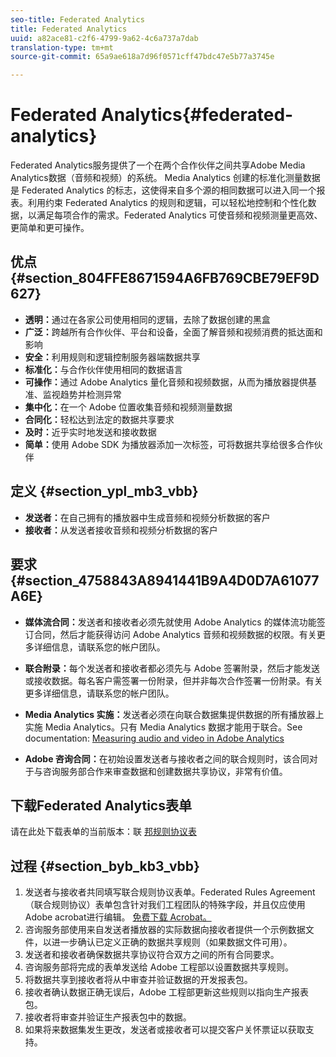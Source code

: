 ```yaml
---
seo-title: Federated Analytics
title: Federated Analytics
uuid: a82ace81-c2f6-4799-9a62-4c6a737a7dab
translation-type: tm+mt
source-git-commit: 65a9ae618a7d96f0571cff47bdc47e5b77a3745e

---
```



# Federated Analytics{#federated-analytics}

Federated Analytics服务提供了一个在两个合作伙伴之间共享Adobe Media Analytics数据（音频和视频）的系统。
Media Analytics 创建的标准化测量数据是 Federated Analytics 的标志，这使得来自多个源的相同数据可以进入同一个报表。利用约束 Federated Analytics 的规则和逻辑，可以轻松地控制和个性化数据，以满足每项合作的需求。Federated Analytics 可使音频和视频测量更高效、更简单和更可操作。

## 优点 {#section_804FFE8671594A6FB769CBE79EF9D627}

* **透明：**&#x200B;通过在各家公司使用相同的逻辑，去除了数据创建的黑盒
* **广泛：**&#x200B;跨越所有合作伙伴、平台和设备，全面了解音频和视频消费的抵达面和影响
* **安全：**&#x200B;利用规则和逻辑控制服务器端数据共享
* **标准化：**&#x200B;与合作伙伴使用相同的数据语言
* **可操作：**&#x200B;通过 Adobe Analytics 量化音频和视频数据，从而为播放器提供基准、监视趋势并检测异常
* **集中化：**&#x200B;在一个 Adobe 位置收集音频和视频测量数据
* **合同化：**&#x200B;轻松达到法定的数据共享要求
* **及时：**&#x200B;近乎实时地发送和接收数据
* **简单：**&#x200B;使用 Adobe SDK 为播放器添加一次标签，可将数据共享给很多合作伙伴

## 定义 {#section_ypl_mb3_vbb}

* **发送者：**&#x200B;在自己拥有的播放器中生成音频和视频分析数据的客户
* **接收者：**&#x200B;从发送者接收音频和视频分析数据的客户

## 要求 {#section_4758843A8941441B9A4D0D7A61077A6E}

* **媒体流合同：**&#x200B;发送者和接收者必须先就使用 Adobe Analytics 的媒体流功能签订合同，然后才能获得访问 Adobe Analytics 音频和视频数据的权限。有关更多详细信息，请联系您的帐户团队。
* **联合附录：**&#x200B;每个发送者和接收者都必须先与 Adobe 签署附录，然后才能发送或接收数据。每名客户需签署一份附录，但并非每次合作签署一份附录。有关更多详细信息，请联系您的帐户团队。
* **Media Analytics 实施：**&#x200B;发送者必须在向联合数据集提供数据的所有播放器上实施 Media Analytics。只有 Media Analytics 数据才能用于联合。See documentation: [Measuring audio and video in Adobe Analytics](/help/media-overview.md)

* **Adobe 咨询合同：**&#x200B;在初始设置发送者与接收者之间的联合规则时，该合同对于与咨询服务部合作来审查数据和创建数据共享协议，非常有价值。

## 下载Federated Analytics表单

请在此处下载表单的当前版本：联 [邦规则协议表](federated_analytics_form.pdf)

## 过程 {#section_byb_kb3_vbb}

1. 发送者与接收者共同填写联合规则协议表单。Federated Rules Agreement（联合规则协议）表单包含针对我们工程团队的特殊字段，并且仅应使用Adobe acrobat进行编辑。 [免费下载 Acrobat。](https://get.adobe.com/reader/)
1. 咨询服务部使用来自发送者播放器的实际数据向接收者提供一个示例数据文件，以进一步确认已定义正确的数据共享规则（如果数据文件可用）。
1. 发送者和接收者确保数据共享协议符合双方之间的所有合同要求。
1. 咨询服务部将完成的表单发送给 Adobe 工程部以设置数据共享规则。
1. 将数据共享到接收者将从中审查并验证数据的开发报表包。
1. 接收者确认数据正确无误后，Adobe 工程部更新这些规则以指向生产报表包。
1. 接收者将审查并验证生产报表包中的数据。
1. 如果将来数据集发生更改，发送者或接收者可以提交客户关怀票证以获取支持。

